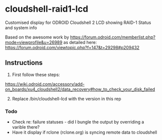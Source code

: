 # cloudshell-raid1-lcd
Customised display for ODROID Cloudshell 2 LCD showing RAID-1 Status and system info

Based on the awesome work by https://forum.odroid.com/memberlist.php?mode=viewprofile&u=26989 as detailed here: https://forum.odroid.com/viewtopic.php?f=147&t=29298#p209432

## Instructions

1) First follow these steps: 

https://wiki.odroid.com/accessory/add-on_boards/xu4_cloudshell2/data_recovery#how_to_check_your_disk_failed

2) Replace /bin/cloudshell-lcd with the version in this rep

### Todo

* Check re: failure statuses - did I bungle the output by overriding a varible there? 
* Have it display if rclone (rclone.org) is syncing remote data to cloudshell
